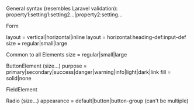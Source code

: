 General syntax (resembles Laravel validation):
property1:setting1:setting2...|property2:setting...

Form

layout = vertical|horizontal|inline
layout = horizontal:heading-def:input-def
size = regular|small|large

Common to all Elements
size = regular|small|large

ButtonElement
(size...)
purpose = primary|secondary|success|danger|warning|info|light|dark|link
fill = solid|none

FieldElement

Radio
(size...)
appearance = default|button|button-group (can't be multiple)